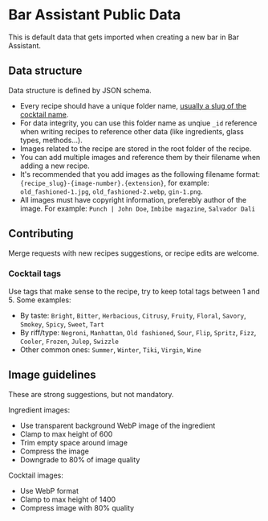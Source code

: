 # Bar Assistant Public Data

This is default data that gets imported when creating a new bar in Bar Assistant.

## Data structure

Data structure is defined by JSON schema.

- Every recipe should have a unique folder name, [usually a slug of the cocktail name](https://stackoverflow.com/questions/19335215/what-is-a-slug).
- For data integrity, you can use this folder name as unqiue `_id` reference when writing recipes to reference other data (like ingredients, glass types, methods...).
- Images related to the recipe are stored in the root folder of the recipe.
- You can add multiple images and reference them by their filename when adding a new recipe.
- It's recommended that you add images as the following filename format: `{recipe_slug}-{image-number}.{extension}`, for example: `old_fashioned-1.jpg`, `old_fashioned-2.webp`, `gin-1.png`.
- All images must have copyright information, preferebly author of the image. For example: `Punch | John Doe`, `Imbibe magazine`, `Salvador Dali`

## Contributing

Merge requests with new recipes suggestions, or recipe edits are welcome.

### Cocktail tags

Use tags that make sense to the recipe, try to keep total tags between 1 and 5. Some examples:

- By taste: `Bright`, `Bitter`, `Herbacious`, `Citrusy`, `Fruity`, `Floral`, `Savory`, `Smokey`, `Spicy`, `Sweet`, `Tart`
- By riff/type: `Negroni`, `Manhattan`, `Old fashioned`, `Sour`, `Flip`, `Spritz`, `Fizz`, `Cooler`, `Frozen`, `Julep`, `Swizzle`
- Other common ones: `Summer`, `Winter`, `Tiki`, `Virgin`, `Wine`

## Image guidelines

These are strong suggestions, but not mandatory.

Ingredient images:
- Use transparent background WebP image of the ingredient
- Clamp to max height of 600
- Trim empty space around image
- Compress the image
- Downgrade to 80% of image quality

Cocktail images:
- Use WebP format
- Clamp to max height of 1400
- Compress image with 80% quality
